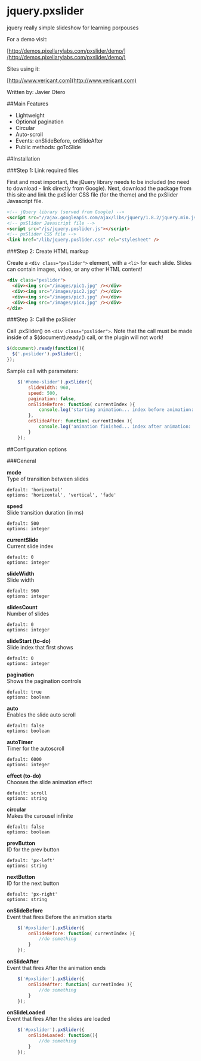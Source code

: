 jquery.pxslider
===============

jquery really simple slideshow for learning porpouses

For a demo visit:

[http://demos.pixellarylabs.com/pxslider/demo/](http://demos.pixellarylabs.com/pxslider/demo/)

Sites using it:

[http://www.vericant.com](http://www.vericant.com)

Written by: Javier Otero 

##Main Features
- Lightweight
- Optional pagination
- Circular
- Auto-scroll
- Events: onSlideBefore, onSlideAfter
- Public methods: goToSlide

##Installation

###Step 1: Link required files

First and most important, the jQuery library needs to be included (no need to download - link directly from Google). Next, download the package from this site and link the pxSlider CSS file (for the theme) and the pxSlider Javascript file.

```html
<!-- jQuery library (served from Google) -->
<script src="//ajax.googleapis.com/ajax/libs/jquery/1.8.2/jquery.min.js"></script>
<!-- pxSlider Javascript file -->
<script src="/js/jquery.pxslider.js"></script>
<!-- pxSlider CSS file -->
<link href="/lib/jquery.pxslider.css" rel="stylesheet" />
```

###Step 2: Create HTML markup

Create a `<div class="pxslider">` element, with a `<li>` for each slide. Slides can contain images, video, or any other HTML content!

```html
<div class="pxslider">
  <div><img src="/images/pic1.jpg" /></div>
  <div><img src="/images/pic2.jpg" /></div>
  <div><img src="/images/pic3.jpg" /></div>
  <div><img src="/images/pic4.jpg" /></div>
</div>
```

###Step 3: Call the pxSlider

Call .pxSlider() on `<div class="pxslider">`. Note that the call must be made inside of a $(document).ready() call, or the plugin will not work!

```javascript
$(document).ready(function(){
  $('.pxslider').pxSlider();
});
```
Sample call with parameters:
```javascript
	$('#home-slider').pxSlider({
	    slideWidth: 960,
	    speed: 500,
	    pagination: false,
		onSlideBefore: function( currentIndex ){
			console.log('starting animation... index before animation: ' + currentIndex );
		},
		onSlideAfter: function( currentIndex ){
			console.log('animation finished... index after animation: ' + currentIndex );
		}
	});
```

##Configuration options

###General

**mode**  
Type of transition between slides
```
default: 'horizontal'  
options: 'horizontal', 'vertical', 'fade'
```

**speed**  
Slide transition duration (in ms)
```
default: 500  
options: integer
```
				
**currentSlide**  
Current slide index
```
default: 0  
options: integer
```

**slideWidth**  
Slide width
```
default: 960  
options: integer
```

**slidesCount**  
Number of slides
```
default: 0  
options: integer
```

**slideStart (to-do)**  
Slide index that first shows
```
default: 0  
options: integer
```

**pagination**  
Shows the pagination controls
```
default: true  
options: boolean
```

**auto**  
Enables the slide auto scroll
```
default: false  
options: boolean
```

**autoTimer**  
Timer for the autoscroll
```
default: 6000  
options: integer
```

**effect (to-do)**  
Chooses the slide animation effect
```
default: scroll  
options: string
```

**circular**  
Makes the carousel infinite
```
default: false  
options: boolean
```

**prevButton**  
ID for the prev button
```
default: 'px-left'  
options: string
```

**nextButton**  
ID for the next button
```
default: 'px-right'  
options: string
```

**onSlideBefore**  
Event that fires Before the animation starts
```javascript
	$('#pxslider').pxSlider({
		onSlideBefore: function( currentIndex ){
			//do something
		}
	});
```

**onSlideAfter**  
Event that fires After the animation ends
```javascript
	$('#pxslider').pxSlider({
		onSlideAfter: function( currentIndex ){
			//do something
		}
	});
```

**onSlideLoaded**  
Event that fires After the slides are loaded
```javascript
	$('#pxslider').pxSlider({
		onSlideLoaded: function(){
			//do something
		}
	});
```
